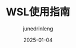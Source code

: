 ---
layout: post
title: "WSL使用指南"
date:   2025-01-04
tags: [system]
comments: true
author: junedrinleng
toc: true
---